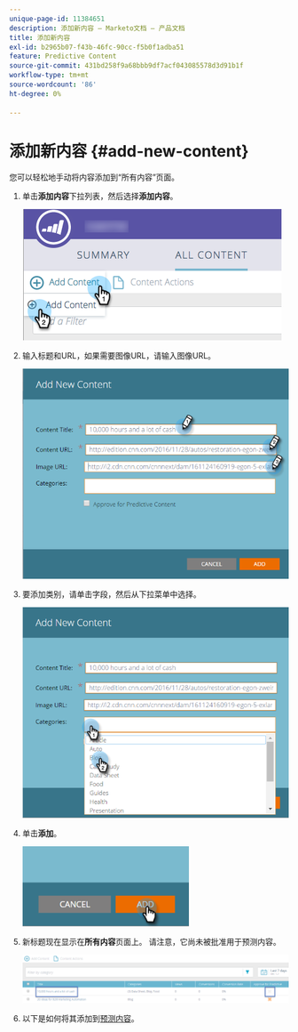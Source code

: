 ```yaml
---
unique-page-id: 11384651
description: 添加新内容 — Marketo文档 — 产品文档
title: 添加新内容
exl-id: b2965b07-f43b-46fc-90cc-f5b0f1adba51
feature: Predictive Content
source-git-commit: 431bd258f9a68bbb9df7acf043085578d3d91b1f
workflow-type: tm+mt
source-wordcount: '86'
ht-degree: 0%

---
```


# 添加新内容 {#add-new-content}

您可以轻松地手动将内容添加到“所有内容”页面。

1. 单击&#x200B;**添加内容**&#x200B;下拉列表，然后选择&#x200B;**添加内容**。

   ![](assets/image2017-10-3-8-3a54-3a9.png)

1. 输入标题和URL，如果需要图像URL，请输入图像URL。

   ![](assets/add-new-content-updated-pencils.png)

1. 要添加类别，请单击字段，然后从下拉菜单中选择。

   ![](assets/add-new-content-categories-updated-hands.png)

1. 单击&#x200B;**添加**。

   ![](assets/all-content-add-hand.png)

1. 新标题现在显示在&#x200B;**所有内容**&#x200B;页面上。 请注意，它尚未被批准用于预测内容。

   ![](assets/image2017-10-3-8-3a55-3a21.png)

1. 以下是如何将其添加到[预测内容](/help/marketo/product-docs/predictive-content/working-with-all-content/approve-a-title-for-predictive-content.md)。

